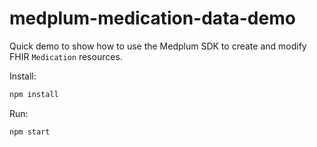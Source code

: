 # medplum-medication-data-demo

Quick demo to show how to use the Medplum SDK to create and modify FHIR `Medication` resources.

Install:

```bash
npm install
```

Run:

```bash
npm start
```
